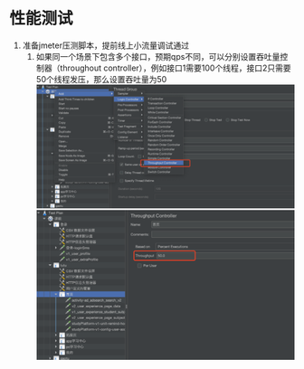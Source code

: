 # 性能测试
1. 准备jmeter压测脚本，提前线上小流量调试通过
   1. 如果同一个场景下包含多个接口，预期qps不同，可以分别设置吞吐量控制器（throughout controller），例如接口1需要100个线程，接口2只需要50个线程发压，那么设置吞吐量为50
   ![throughtout_controller](pic/image_throughtout_controller.png)
   ![throughout_controller_setting](pic/image_throughout_controller_setting.png)
